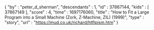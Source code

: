 {
  "by" : "peter_d_sherman",
  "descendants" : 1,
  "id" : 37867144,
  "kids" : [ 37867149 ],
  "score" : 4,
  "time" : 1697176060,
  "title" : "How to Fit a Large Program into a Small Machine (Zork, Z-Machine, ZIL) (1999)",
  "type" : "story",
  "url" : "https://mud.co.uk/richard/htflpism.htm"
}
